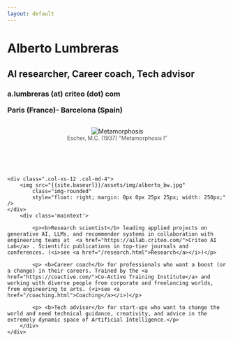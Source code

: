 ```yaml
---
layout: default
---
```


<div class="col-xs-12 col-md-12">
	<div class=".col-xs-12 .col-md-8">
		<div class='centered-content'>
		<h1> Alberto Lumbreras </h1>
		<h2 class="headline">AI researcher, Career coach, Tech advisor</h2>
		<h3 class="headline">a.lumbreras (at) criteo (dot) com <p>Paris (France)- Barcelona (Spain)</p></h3>
		</div>

<div style="text-align: center;">
    <figure style="display: inline-block;">
        <img src="{{site.baseurl}}/assets/img/metamorphose-1.jpg" alt="Metamorphosis" style="max-width: 100%;" />
        <figcaption style="text-align: left; font-size: 0.9em; color: #555;">Escher, M.C. (1937) "Metamorphosis I"</figcaption>
    </figure>
</div>
<br>
<br>
<br>

	<div class=".col-xs-12 .col-md-4">
		<img src="{{site.baseurl}}/assets/img/alberto_bw.jpg" 
			class="img-rounded" 
			style="float: right; margin: 0px 0px 25px 25px; width: 250px;" />
	</div>
		<div class='maintext'>
		
			<p><b>Research scientist</b> leading applied projects on generative AI, LLMs, and recommender systems in collaboration with engineering teams at  <a href="https://ailab.criteo.com/">Criteo AI Lab</a> . Scientific publications in top-tier journals and conferences. (<i>see <a href="/research.html">Research</a></i>)</p>
			
			<p> <b>Career coach</b> for professionals who want a boost (or a change) in their careers. Trained by the <a href="https://coactive.com/">Co-Active Training Institute</a> and working with diverse people from corporate and freelancing worlds, from engineering to arts. (<i>see <a href="/coaching.html">Coaching</a></i>)</p>

			<p> <b>Tech advisor</b> for start-ups who want to change the world and need technical guidance, creativity, and advice in the extremely dynamic space of Artificial Intelligence.</p>
		</div>
	</div> 

</div>

